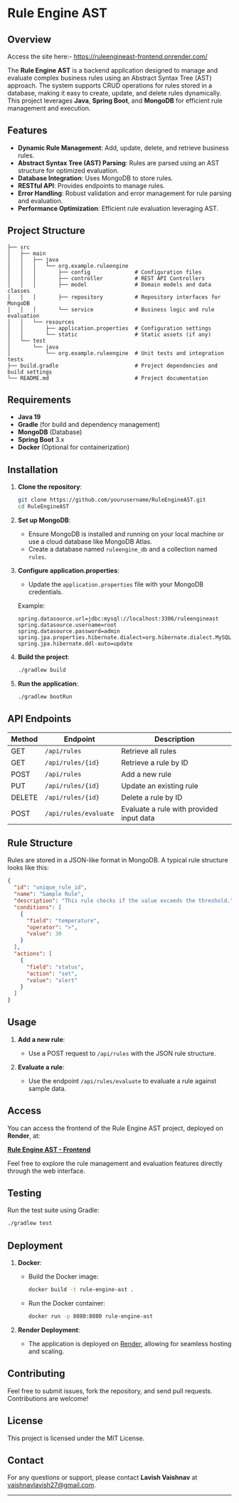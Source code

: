 # Rule Engine AST

## Overview
Access the site here:- https://ruleengineast-frontend.onrender.com/

The **Rule Engine AST** is a backend application designed to manage and evaluate complex business rules using an Abstract Syntax Tree (AST) approach. The system supports CRUD operations for rules stored in a database, making it easy to create, update, and delete rules dynamically. This project leverages **Java**, **Spring Boot**, and **MongoDB** for efficient rule management and execution.

## Features

- **Dynamic Rule Management**: Add, update, delete, and retrieve business rules.
- **Abstract Syntax Tree (AST) Parsing**: Rules are parsed using an AST structure for optimized evaluation.
- **Database Integration**: Uses MongoDB to store rules.
- **RESTful API**: Provides endpoints to manage rules.
- **Error Handling**: Robust validation and error management for rule parsing and evaluation.
- **Performance Optimization**: Efficient rule evaluation leveraging AST.

## Project Structure

```
├── src
│   ├── main
│   │   ├── java
│   │   │   └── org.example.ruleengine
│   │   │       ├── config              # Configuration files
│   │   │       ├── controller          # REST API Controllers
│   │   │       ├── model               # Domain models and data classes
│   │   │       ├── repository          # Repository interfaces for MongoDB
│   │   │       └── service             # Business logic and rule evaluation
│   │   └── resources
│   │       ├── application.properties  # Configuration settings
│   │       └── static                  # Static assets (if any)
│   └── test
│       └── java
│           └── org.example.ruleengine  # Unit tests and integration tests
├── build.gradle                        # Project dependencies and build settings
└── README.md                           # Project documentation
```

## Requirements

- **Java 19**
- **Gradle** (for build and dependency management)
- **MongoDB** (Database)
- **Spring Boot** 3.x
- **Docker** (Optional for containerization)

## Installation

1. **Clone the repository**:
   ```bash
   git clone https://github.com/yourusername/RuleEngineAST.git
   cd RuleEngineAST
   ```

2. **Set up MongoDB**:
   - Ensure MongoDB is installed and running on your local machine or use a cloud database like MongoDB Atlas.
   - Create a database named `ruleengine_db` and a collection named `rules`.

3. **Configure application.properties**:
   - Update the `application.properties` file with your MongoDB credentials.
   
   Example:
   ```properties
   spring.datasource.url=jdbc:mysql://localhost:3306/ruleengineast
   spring.datasource.username=root
   spring.datasource.password=admin
   spring.jpa.properties.hibernate.dialect=org.hibernate.dialect.MySQL8Dialect
   spring.jpa.hibernate.ddl-auto=update
   ```

4. **Build the project**:
   ```bash
   ./gradlew build
   ```

5. **Run the application**:
   ```bash
   ./gradlew bootRun
   ```

## API Endpoints

| Method | Endpoint              | Description                                |
|--------|-----------------------|--------------------------------------------|
| GET    | `/api/rules`           | Retrieve all rules                         |
| GET    | `/api/rules/{id}`      | Retrieve a rule by ID                      |
| POST   | `/api/rules`           | Add a new rule                             |
| PUT    | `/api/rules/{id}`      | Update an existing rule                    |
| DELETE | `/api/rules/{id}`      | Delete a rule by ID                        |
| POST   | `/api/rules/evaluate`  | Evaluate a rule with provided input data   |

## Rule Structure

Rules are stored in a JSON-like format in MongoDB. A typical rule structure looks like this:

```json
{
  "id": "unique_rule_id",
  "name": "Sample Rule",
  "description": "This rule checks if the value exceeds the threshold.",
  "conditions": [
    {
      "field": "temperature",
      "operator": ">",
      "value": 30
    }
  ],
  "actions": [
    {
      "field": "status",
      "action": "set",
      "value": "alert"
    }
  ]
}
```

## Usage

1. **Add a new rule**:
   - Use a POST request to `/api/rules` with the JSON rule structure.
   
2. **Evaluate a rule**:
   - Use the endpoint `/api/rules/evaluate` to evaluate a rule against sample data.

## Access

You can access the frontend of the Rule Engine AST project, deployed on **Render**, at:

**[Rule Engine AST - Frontend](https://ruleengineast-frontend.onrender.com/)**

Feel free to explore the rule management and evaluation features directly through the web interface.

## Testing

Run the test suite using Gradle:
```bash
./gradlew test
```

## Deployment

1. **Docker**:
   - Build the Docker image:
     ```bash
     docker build -t rule-engine-ast .
     ```
   - Run the Docker container:
     ```bash
     docker run -p 8080:8080 rule-engine-ast
     ```

2. **Render Deployment**:
   - The application is deployed on [Render](https://render.com/), allowing for seamless hosting and scaling.

## Contributing

Feel free to submit issues, fork the repository, and send pull requests. Contributions are welcome!

## License

This project is licensed under the MIT License.

## Contact

For any questions or support, please contact **Lavish Vaishnav** at [vaishnavlavish27@gmail.com](mailto:vaishnavlavish27@gmail.com).

--- 

